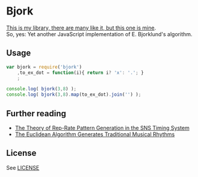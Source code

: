# Bjork

[This is my library, there are many like it, but this one is mine](https://www.youtube.com/watch?v=YoU2hlDJmFE).  
So, yes: Yet another JavaScript implementation of E. Bjorklund's algorithm.  

## Usage

```js
var bjork = require('bjork')
    ,to_ex_dot = function(i){ return i? 'x': '.'; }
    ;

console.log( bjork(3,8) );
console.log( bjork(3,8).map(to_ex_dot).join('') );
```

## Further reading

* [The Theory of Rep-Rate Pattern Generation in the SNS Timing System](https://ics-web.sns.ornl.gov/timing/Rep-Rate%20Tech%20Note.pdf)
* [The Euclidean Algorithm Generates Traditional Musical Rhythms](http://cgm.cs.mcgill.ca/~godfried/publications/banff.pdf)

## License

See [LICENSE](LICENSE)
